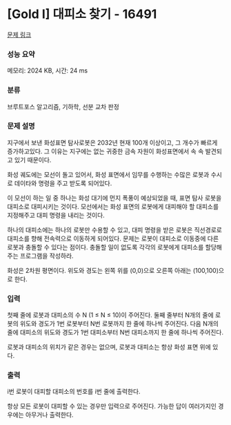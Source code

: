 # [Gold I] 대피소 찾기 - 16491 

[문제 링크](https://www.acmicpc.net/problem/16491) 

### 성능 요약

메모리: 2024 KB, 시간: 24 ms

### 분류

브루트포스 알고리즘, 기하학, 선분 교차 판정

### 문제 설명

<p>지구에서 보낸 화성표면 탐사로봇은 2032년 현재 100개 이상이고, 그 개수가 빠르게 증가하고있다. 그 이유는 지구에는 없는 귀중한 금속 자원이 화성표면에서 속 속 발견되고 있기 때문이다.</p>

<p>화성 궤도에는 모선이 돌고 있어서, 화성 표면에서 임무를 수행하는 수많은 로봇과 수시로 데이타와 명령을 주고 받도록 되어있다.</p>

<p>이 모선이 하는 일 중 하나는 화성 대기에 먼지 폭풍이 예상되었을 때, 표면 탐사 로봇을 대피소로 대피시키는 것이다. 모선에서는 화성 표면의 로봇에게 대피해야 할 대피소를 지정해주고 대피 명령을 내리는 것이다.</p>

<p>하나의 대피소에는 하나의 로봇만 수용할 수 있고, 대피 명령을 받은 로봇은 직선경로로 대피소를 향해 전속력으로 이동하게 되어있다. 문제는 로봇이 대피소로 이동중에 다른 로봇과 충돌할 수 있다는 점이다. 충돌할 일이 없도록 각각의 로봇에게 대피소를 할당해 주는 프로그램을 작성하라.</p>

<p>화성은 2차원 평면이다. 위도와 경도는 왼쪽 위를 (0,0)으로 오른쪽 아래는 (100,100)으로 한다.</p>

### 입력 

 <p>첫째 줄에 로봇과 대피소의 수 N (1 ≤ N ≤ 10)이 주어진다. 둘째 줄부터 N개의 줄에 로봇의 위도와 경도가 1번 로봇부터 N번 로봇까지 한 줄에 하나씩 주어진다. 다음 N개의 줄에 대피소의 위도와 경도가 1번 대피소부터 N번 대피소까지 한 줄에 하나씩 주어진다.</p>

<p>로봇과 대피소의 위치가 같은 경우는 없으며, 로봇과 대피소는 항상 화성 표면 위에 있다.</p>

### 출력 

 <p>i번 로봇이 대피할 대피소의 번호를 i번 줄에 출력한다.</p>

<p>항상 모든 로봇이 대피할 수 있는 경우만 입력으로 주어진다. 가능한 답이 여러가지인 경우에는 아무거나 출력한다.</p>

